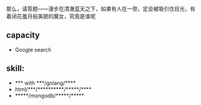 那么，请答题——漫步在清澈蓝天之下，如果有人在一旁，定会被吸引住目光，有着闭花羞月般美貌的魔女，究竟是谁呢

## capacity
* Google search

## skill:
* \*\*\* with \*\*\*/golang/\*\*\*\*
* html/\*\*\*/\*\*\*\*\*\*\*\*\*\*/\*\*\*\*\*/\*\*\*\*
* \*\*\*\*\*/mongodb/\*\*\*\*\*/\*\*\*\*\*
